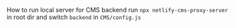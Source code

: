 How to run local server for CMS backend
run `npx netlify-cms-proxy-server` in root dir
and switch `backend` in `CMS/config.js`